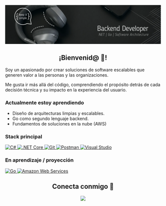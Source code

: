 <img src="github-banner.webp" alt="Juan Esteban Rivera - Backend Developer">

<h2 align="center">¡Bienvenid@ 👋!</h2>

Soy un apasionado por crear soluciones de software escalables que generen valor a las personas y las organizaciones.

Me gusta ir más allá del código, comprendiendo el propósito detrás de cada decisión técnica y su impacto en la experiencia del usuario.

### Actualmente estoy aprendiendo
- Diseño de arquitecturas limpias y escalables.
- Go como segundo lenguaje backend.
- Fundamentos de soluciones en la nube (AWS)

### Stack principal
<p align="left">
    <a href="#">
        <img src="https://cdn.jsdelivr.net/gh/devicons/devicon/icons/csharp/csharp-original.svg" height="40" alt="C#" />
    </a>
    <a href="#">
        <img src="https://cdn.jsdelivr.net/gh/devicons/devicon/icons/dotnetcore/dotnetcore-original.svg" height="40" alt=".NET Core" />
    </a>
    <a href="#">
        <img src="https://cdn.jsdelivr.net/gh/devicons/devicon/icons/git/git-original.svg" height="40" alt="Git" />
    </a>
    <a href="#">
        <img src="https://cdn.jsdelivr.net/gh/devicons/devicon@latest/icons/postman/postman-original.svg" height="40" alt="Postman" />
    </a>
    <a href="#">
        <img src="https://cdn.jsdelivr.net/gh/devicons/devicon@latest/icons/visualstudio/visualstudio-original.svg" height="40" alt="Visual Studio" />
    </a>
</p>

### En aprendizaje / proyección
<p align="left">
    <a href="#">
        <img src="https://cdn.jsdelivr.net/gh/devicons/devicon@latest/icons/go/go-original-wordmark.svg" height="40" alt="Go"/>
    </a>
    <a href="#">
        <img src="https://cdn.jsdelivr.net/gh/devicons/devicon@latest/icons/amazonwebservices/amazonwebservices-plain-wordmark.svg" height="40" alt="Amazon Web Services"/>
    </a>
</p>


<h2 align="center">Conecta conmigo 🤝</h2>

<section align="center">
    <a href="https://www.linkedin.com/in/juanestebanrivera" target="_blank">
        <img src="https://img.shields.io/badge/linkedin-%230077B5.svg?style=for-the-badge&logo=linkedin&logoColor=white" />
    </a>
</section>
